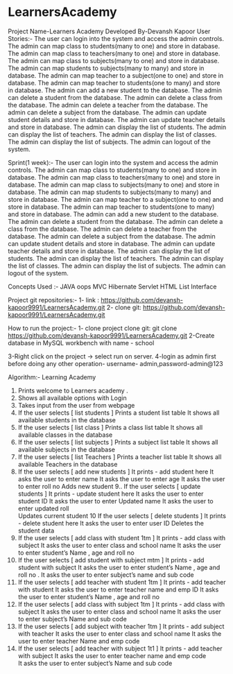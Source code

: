 # LearnersAcademy
Project Name-Learners Academy
Developed By-Devansh Kapoor
User Stories:-
The user can login into the system and access the admin controls.
The admin can map class to students(many to one) and store in database.
The admin can map class to teachers(many to one) and store in database.
The admin can map class to subjects(many to one) and store in database.
The admin can map students to subjects(many to many) and store in database.
The admin can map teacher to a subject(one to one) and store in database.
The admin can map teacher to students(one to many) and store in database.
The admin can add a new student to the database.
The admin can delete a student from the database.
The admin can delete a class from the database.
The admin can delete a teacher from the database.
The admin can delete a subject from the database.
The admin can update student details and store in database.
The admin can update teacher details and store in database.
The admin can display the list of students.
The admin can display the list of teachers.
The admin can display the list of classes.
The admin can display the list of subjects.
The admin can logout of the system.

Sprint(1 week):-
The user can login into the system and access the admin controls.
The admin can map class to students(many to one) and store in database.
The admin can map class to teachers(many to one) and store in database.
The admin can map class to subjects(many to one) and store in database.
The admin can map students to subjects(many to many) and store in database.
The admin can map teacher to a subject(one to one) and store in database.
The admin can map teacher to students(one to many) and store in database.
The admin can add a new student to the database.
The admin can delete a student from the database.
The admin can delete a class from the database.
The admin can delete a teacher from the database.
The admin can delete a subject from the database.
The admin can update student details and store in database.
The admin can update teacher details and store in database.
The admin can display the list of students.
The admin can display the list of teachers.
The admin can display the list of classes.
The admin can display the list of subjects.
The admin can logout of the system.


Concepts Used :-
JAVA oops
MVC
Hibernate
Servlet
HTML
List Interface

Project git repositories:-
1- link : https://github.com/devansh-kapoor9991/LearnersAcademy.git
2- clone git: https://github.com/devansh-kapoor9991/LearnersAcademy.git

How to run the project:-
1- clone project 
	clone git: git clone https://github.com/devansh-kapoor9991/LearnersAcademy.git
2-Create database in MySQL workbench with name - school
  
3-Right click on the project -> select run on server.
4-login as admin first before doing any other operation- username- admin,password-admin@123



Algorithm:-
Learning Academy 
1.  Prints welcome to Learners academy . 
2.  Shows all available options with Login 
3.  Takes input from the user from webpage 
4.  If the user selects [    list students   ]
Prints a student list table 
It shows all available students in the database 
5.  If the user selects [    list class  ]
Prints a class list table 
It shows all available classes in the database 
6.  If the user selects [    list subjects  ]
Prints a subject list table 
It shows all available subjects in the database 
7.  If the user selects [    list Teachers  ]
Prints a teacher list table 
It shows all available Teachers in the database 
8.  If the user selects [    add new students  ]
It prints - add student here
It asks the user to enter name 
It asks the user to enter age 
It asks the user to enter roll no 
Adds new student 
9..  If the user selects [    update students  ]
It prints - update student here
It asks the user to enter student ID 
It asks the user to enter Updated name 
It asks the user to enter updated roll  
Updates current student
10  If the user selects [    delete students  ]
It prints - delete student here
It asks the user to enter user ID 
Deletes the student data 
11.  If the user selects [    add class with student 1tm  ]
It prints - add class with subject 
It asks the user to enter class and school name 
It asks the user to enter student’s Name , age and roll no  
12.  If the user selects [    add student with subject mtm  ]
It prints - add student with subject
It asks the user to enter student’s Name , age and roll no  .
It asks the user to enter subject’s name and sub code 
13.  If the user selects [    add teacher with student 1tm  ]
It prints - add teacher with student
It asks the user to enter teacher name and emp ID
It asks the user to enter student’s Name , age and roll no  
14.  If the user selects [    add class with subject 1tm  ]
It prints -  add class with subject
It asks the user to enter class and school name 
It asks the user to enter subject’s Name and sub code 
15.  If the user selects [    add subject with teacher 1tm  ]
It prints -  add subject with teacher
It asks the user to enter class and school name 
It asks the user to enter teacher Name and emp code   
16.  If the user selects [    add teacher with subject 1t1  ]
It prints - add teacher with subject
It asks the user to enter teacher name and emp code  
It asks the user to enter subject’s Name and sub code


 
